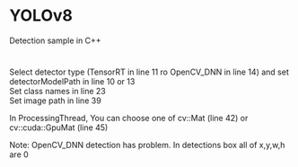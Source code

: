 # YOLOv8
Detection sample in C++  

#
Select detector type (TensorRT in line 11 ro OpenCV_DNN in line 14) and set detectorModelPath in line 10 or 13  
Set class names in line 23  
Set image path in line 39  

In ProcessingThread, You can choose one of cv::Mat (line 42) or cv::cuda::GpuMat (line 45)

Note: OpenCV_DNN detection has problem. In detections box all of x,y,w,h are 0  
